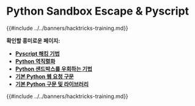 # Python Sandbox Escape & Pyscript

{{#include ../../banners/hacktricks-training.md}}

**확인할 흥미로운 페이지:**

- [**Pyscript 해킹 기법**](pyscript.md)
- [**Python 역직렬화**](../../pentesting-web/deserialization/README.md)
- [**Python 샌드박스를 우회하는 기법**](bypass-python-sandboxes/README.md)
- [**기본 Python 웹 요청 구문**](web-requests.md)
- [**기본 Python 구문 및 라이브러리**](basic-python.md)

{{#include ../../banners/hacktricks-training.md}}
